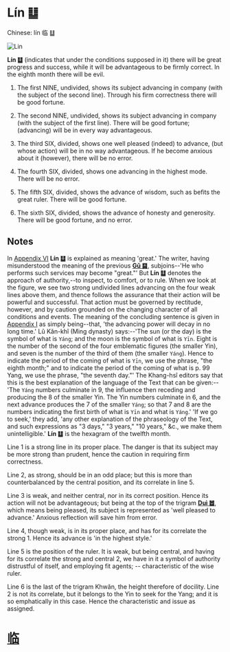 # Lín ䷒

Chinese: lín 临 ䷒

![Lin](https://88o.io/wp-content/uploads/2018/09/19-e4b8b4lin.jpg)

**Lín ䷒** (indicates that under the conditions supposed in it) there will be great progress and success,
while it will be advantageous to be firmly correct. In the eighth month there will be evil.

1. The first NINE, undivided, shows its subject advancing in company (with the subject of the second line). Through his firm correctness there will be good fortune.

2. The second NINE, undivided, shows its subject advancing in company (with the subject of the first line). There will be good fortune; (advancing) will be in every way advantageous.

3. The third SIX, divided, shows one well pleased (indeed) to advance, (but whose action) will be in no way advantageous. If he become anxious about it (however), there will be no error.

4. The fourth SIX, divided, shows one advancing in the highest mode. There will be no error.

5. The fifth SIX, divided, shows the advance of wisdom, such as befits the great ruler. There will be good fortune.

6. The sixth SIX, divided, shows the advance of honesty and generosity. There will be good fortune, and no error.

## Notes

In [Appendix VI](appendix06s1.md) **Lín ䷒** is explained as meaning 'great.' The writer, having misunderstood the meaning of the previous [**Gǔ ䷑**](e89b8agu.md), subjoins--'He who performs such services may become "great."' But **Lín ䷒** denotes the approach of authority,--to inspect, to comfort, or to rule. When we look at the figure, we see two strong undivided lines advancing on the four weak lines above them, and thence follows the assurance that their action will be powerful and successful. That action must be governed by rectitude, however, and by caution grounded on the changing character of all conditions and events. The meaning of the concluding sentence is given in [Appendix I]() as simply being--that, 'the advancing power will decay in no long time.' Lû Kăn-khî (Ming dynasty) says:--'The sun (or the day) is the symbol of what is `Yáng`; and the moon is the symbol of what is `Yīn`. Eight is the number of the second of the four emblematic figures (the smaller Yin), and seven is the number of the third of them (the smaller `Yáng`). Hence to indicate the period of the coming of what is `Yīn`, we use the phrase, "the eighth month;" and to indicate the period of the coming of what is p. 99 Yang, we use the phrase, "the seventh day."' The Khang-hsî editors say that this is the best explanation of the language of the Text that can be given:--'The `Yáng` numbers culminate in 9, the influence then receding and producing the 8 of the smaller Yin. The Yin numbers culminate in 6, and the next advance produces the 7 of the smaller `Yáng`; so that 7 and 8 are the numbers indicating the first birth of what is `Yīn` and what is `Yáng`.' 'If we go to seek,' they add, 'any other explanation of the phraseology of the Text, and such expressions as "3 days," "3 years," "10 years," &c., we make them unintelligible.' **Lín ䷒** is the hexagram of the twelfth month.

Line 1 is a strong line in its proper place. The danger is that its subject may be more strong than prudent, hence the caution in requiring firm correctness.

Line 2, as strong, should be in an odd place; but this is more than counterbalanced by the central position, and its correlate in line 5.

Line 3 is weak, and neither central, nor in its correct position. Hence its action will not be advantageous; but being at the top of the trigram [**Duì ䷹**](e58591dui.md), which means being pleased, its subject is represented as 'well pleased to advance.' Anxious reflection will save him from error.

Line 4, though weak, is in its proper place, and has for its correlate the strong 1. Hence its advance is 'in the highest style.'

Line 5 is the position of the ruler. It is weak, but being central, and having for its correlate the strong and central 2, we have in it a symbol of authority distrustful of itself, and employing fit agents; -- characteristic of the wise ruler.

Line 6 is the last of the trigram Khwăn, the height therefore of docility. Line 2 is not its correlate, but it belongs to the Yin to seek for the Yang; and it is so emphatically in this case. Hence the characteristic and issue as assigned.

# [临](./e4b8b4lin_cn.md)
